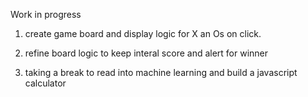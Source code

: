 Work in progress

1. create game board and display logic for X an Os on click. 

2. refine board logic to keep interal score and alert for winner

3. taking a break to read into machine learning and build a javascript calculator
